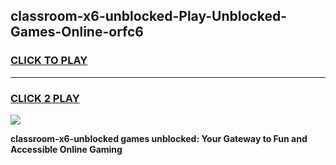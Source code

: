 
## classroom-x6-unblocked-Play-Unblocked-Games-Online-orfc6
<h3>
<a href="https://premium76.site?title=classroom-x6-unblocked&ref=25A">CLICK TO PLAY</a></h3>
<hr>

<h3>
<a href="https://premium76.site?title=classroom-x6-unblocked&ref=25A">CLICK 2 PLAY</a>
  
</h3>

<a href="https://premium76.site?title=classroom-x6-unblocked&ref=25A"><img src="https://clearcache.store/games.png"></a>


**classroom-x6-unblocked games unblocked: Your Gateway to Fun and Accessible Online Gaming**
